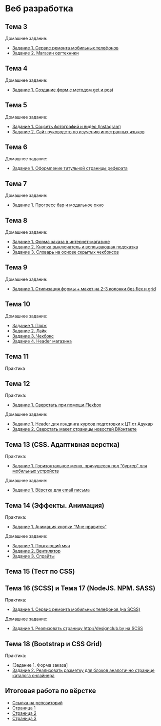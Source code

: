 # Веб разработка
## Тема 3
Домашнее задание:
* [Задание 1. Сервис ремонта мобильных телефонов](https://github.com/seri3z/web-development/tree/main/topic-3/task-1)
* [Задание 2. Магазин оргтехники](https://github.com/seri3z/web-development/tree/main/topic-3/task-2)

## Тема 4
Домашнее задание:
* [Задание 1. Создание форм с методом get и post](https://github.com/seri3z/web-development/tree/main/topic-4/task-1)

## Тема 5
Домашнее задание:
* [Задание 1. Соцсеть фотографий и видео (Instagram)](https://github.com/seri3z/web-development/tree/main/topic-5/task-1)
* [Задание 2. Сайт руководств по изучению иностранных языков](https://github.com/seri3z/web-development/tree/main/topic-5/task-2)

## Тема 6
Домашнее задание:
* [Задание 1. Оформление титульной страницы реферата](https://github.com/seri3z/web-development/tree/main/topic-6/task-1)

## Тема 7
Домашнее задание:
* [Задание 1. Прогресс бар и модальное окно](https://github.com/seri3z/web-development/tree/main/topic-7/task-1)

## Тема 8
Домашнее задание:
* [Задание 1. Форма заказа в интернет-магазине](https://github.com/seri3z/web-development/tree/main/topic-8/task-1)
* [Задание 2. Кнопка выключатель и всплывающая подсказка](https://github.com/seri3z/web-development/tree/main/topic-8/task-2)
* [Задание 3. Словарь на основе скрытых чекбоксов](https://github.com/seri3z/web-development/tree/main/topic-8/task-3)

## Тема 9
Домашнее задание:
* [Задание 1. Стилизация формы + макет на 2-3 колонки без flex и grid](https://github.com/seri3z/web-development/tree/main/topic-9/task-1)

## Тема 10
Домашнее задание:
* [Задание 1. Пляж](https://github.com/seri3z/web-development/tree/main/topic-10/task-1-2-3-4)
* [Задание 2. Лайк](https://github.com/seri3z/web-development/tree/main/topic-10/task-1-2-3-4)
* [Задание 3. Чекбокс](https://github.com/seri3z/web-development/tree/main/topic-10/task-1-2-3-4)
* [Задание 4. Header магазина](https://github.com/seri3z/web-development/tree/main/topic-10/task-1-2-3-4)

## Тема 11
Практика

## Тема 12
Практика:
* [Задание 1. Сверстать при помощи Flexbox](https://github.com/seri3z/web-development/tree/main/topic-12/task-3)

Домашнее задание:
* [Задание 1. Header для лэндинга курсов подготовки к ЦТ от Адукар](https://github.com/seri3z/web-development/tree/main/topic-12/task-1)
* [Задание 2. Сверстать макет страницы новостей ВКонтакте](https://github.com/seri3z/web-development/tree/main/topic-12/task-2)

## Тема 13 (CSS. Адаптивная верстка)
Практика:
* [Задание 1. Горизонтальное меню, прячущееся под “бургер” для мобильных устройств](https://github.com/seri3z/web-development/tree/main/topic-13/practise/task-1)

Домашнее задание:
* [Задание 1. Вёрстка для email письма](https://github.com/seri3z/web-development/tree/main/topic-13/homework/task-1)

## Тема 14 (Эффекты. Анимация)
Практика:
* [Задание 1. Анимация кнопки “Мне нравится”](https://github.com/seri3z/web-development/tree/main/topic-14/practise/task-1)

Домашнее задание:
* [Задание 1. Прыгающий мяч](https://github.com/seri3z/web-development/tree/main/topic-14/homework/task-1)
* [Задание 2. Вентилятор](https://github.com/seri3z/web-development/tree/main/topic-14/homework/task-2)
* [Задание 3. Спрайты](https://github.com/seri3z/web-development/tree/main/topic-14/homework/task-3)

## Тема 15 (Тест по CSS)

## Тема 16 (SCSS) и Тема 17 (NodeJS. NPM. SASS)
Практика:
* [Задание 1. Сервис ремонта мобильных телефонов (на SCSS)](https://github.com/seri3z/web-development/tree/main/topic-17/practise)

Домашнее задание:
* [Задание 1. Реализовать страницу http://designclub.by на SCSS](https://github.com/seri3z/web-development/tree/main/topic-17/homework)

## Тема 18 (Bootstrap и CSS Grid)
Практика:
* [Задание 1. Форма заказа]
* [Задание 2. Реализовать разметку для блоков аналогично странице каталога онлайнера](https://github.com/seri3z/web-development/tree/main/topic-18/practise/task-2)

## Итоговая работа по вёрстке 
* [Ссылка на репозиторий](https://github.com/seri3z/final-work-layout)
* [Страница 1](https://seri3z.github.io/final-work-layout/public/index.html)
* [Страница 2](https://seri3z.github.io/final-work-layout/public/second.html)
* [Страница 3](https://seri3z.github.io/final-work-layout/public/third.html)

